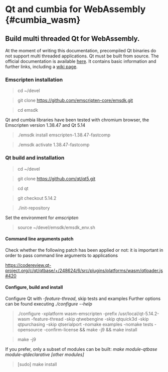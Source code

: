 # Qt and cumbia for WebAssembly {#cumbia_wasm}

## Build multi threaded Qt for WebAssembly.

At the moment of writing this documentation, precompiled Qt binaries do not support multi threaded applications.
Qt must be built from source.
The official documentation is available <a href="https://doc.qt.io/qt-5/wasm.html">here</a>.
It contains basic information and further links, including a <a href="https://wiki.qt.io/Qt_for_WebAssembly">wiki page</a>.

### Emscripten installation

> cd ~/devel

> git clone https://github.com/emscripten-core/emsdk.git

> cd emsdk

Qt and cumbia libraries have been tested with chromium browser, the Emscripten version 1.38.47 and Qt 5.14

> ./emsdk install emscripten-1.38.47-fastcomp

> ./emsdk activate 1.38.47-fastcomp

### Qt build and installation

> cd ~/devel

> git clone  https://github.com/qt/qt5.git

> cd qt

> git checkout 5.14.2

> ./init-repository

Set the environment for *emscripten*

> source ~/devel/emsdk/emsdk_env.sh

#### Command line arguments patch

Check whether the following patch has been applied or not: it is important in order to pass command line arguments to
applications

https://codereview.qt-project.org/c/qt/qtbase/+/248624/6/src/plugins/platforms/wasm/qtloader.js#420

#### Configure, build and install

Configure Qt with *-feature-thread*, skip tests and examples
Further options can be found executing  *./configure --help*

> ./configure -xplatform wasm-emscripten -prefix /usr/local/qt-5.14.2-wasm -feature-thread -skip qtwebengine -skip qtquick3d  -skip qtpurchasing -skip qtserialport   -nomake examples  -nomake tests -opensource -confirm-license  && make -j9 && make install

> make -j9

If you prefer, only a subset of modules can be built:  *make module-qtbase module-qtdeclarative [other modules]*

> [sudo] make install




